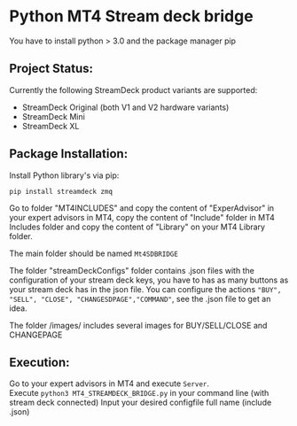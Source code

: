 # Python MT4 Stream deck bridge

You have to install python > 3.0 and the package manager pip

## Project Status:
Currently the following StreamDeck product variants are supported:
* StreamDeck Original (both V1 and V2 hardware variants)
* StreamDeck Mini
* StreamDeck XL


## Package Installation:

Install Python library's via pip:

```
pip install streamdeck zmq 

```
Go to folder "MT4INCLUDES" and copy the content of "ExperAdvisor" in your expert advisors in MT4, copy the content of "Include" folder in MT4 Includes folder and copy the content of "Library" on your MT4 Library folder.

The main folder should be named ```Mt4SDBRIDGE```

The folder "streamDeckConfigs" folder contains .json files with the configuration of your stream deck keys, you have to has as many buttons as your stream deck has in the json file. You can configure the actions ``` "BUY", "SELL", "CLOSE", "CHANGESDPAGE","COMMAND" ```, see the .json file to get an idea.

The folder /images/ includes several images for BUY/SELL/CLOSE and CHANGEPAGE


## Execution:

Go to your expert advisors in MT4 and execute ```Server```.
<br>
Execute   ``` python3 MT4_STREAMDECK_BRIDGE.py ``` in your command line (with stream deck connected)
Input your desired configfile full name (include .json)
